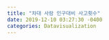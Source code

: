 ```yaml
---
title: "차대 사람 인구대비 사고횟수"
date: 2019-12-10 03:27:30 -0400
categories: Datavisualization
---
```

<html>
  <head>
    <script type="text/javascript" src="https://www.gstatic.com/charts/loader.js"></script>
    <script type="text/javascript">
      google.charts.load("current", {packages:["corechart"]});
      google.charts.setOnLoadCallback(drawChart);
      function drawChart() {
        var data = google.visualization.arrayToDataTable([
          ['행정지역', '인구대비 사고 횟수'],
          ['대구광역시', 0.0004346955561146699],
          ['서울특별시',      0.0002938928271506573],
          ['제주특별자치도', 0.0002345636220208926],
          ['광주광역시', 0.00022481105247898736],
          ['부산광역시',  0.00022130893006317071],
          ['대전광역시', 0.00021961764971389076],
          ['전라도', 0.0001984004169111758],
          ['울산광역시', 0.00016671225204808606],
          ['경상도', 0.00016347587811556534],
          ['경기도',     0.00013921132751161197],
          ['충청도', 0.00014044656082409795],
          ['강원도', 0.00014278519395421527],
          ['인천광역시',    0.00012478108359351936]

        ]);

        var options = {
          title: '인구대비 사고 횟수',
          pieSliceText: 'label',
          pieHole: 0.3
        };

        var chart = new google.visualization.PieChart(document.getElementById('donutchart'));
        chart.draw(data, options);
      }
    </script>
  </head>
  <body>
    <div id="donutchart" style="width: 4096px; height: 2160px;"></div>
  </body>
</html>
